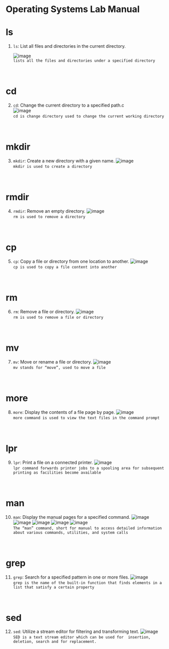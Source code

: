 # Operating Systems Lab Manual
# ls
1. `ls`: List all files and directories in the current directory.

    ![image](https://github.com/Jeevan-04/Operating_Systems_Lab_Manual/assets/142775323/a0919c79-3fec-460f-b310-083c849b7a5c)
   <br>
    `lists all the files and directories under a specified directory`
    <br><br><br>
# cd
2. `cd`: Change the current directory to a specified path.c   
    ![image](https://github.com/Jeevan-04/Operating_Systems_Lab_Manual/assets/142775323/b6c27bb0-025d-4732-9b58-90fa70a74354)
    <br>
    `cd is change directory used to change the current working directory`
    <br><br><br>

# mkdir

3. `mkdir`: Create a new directory with a given name.
      ![image](https://github.com/Jeevan-04/Operating_Systems_Lab_Manual/assets/142775323/2a588621-df20-49c1-abab-3d6e561a1d0a)
    <br>
    `mkdir is used to create a directory`
    <br><br><br>
# rmdir
4. `rmdir`: Remove an empty directory.
    ![image](https://github.com/Jeevan-04/Operating_Systems_Lab_Manual/assets/142775323/365a47e1-39dd-4e49-8105-002881ded4ae)
    <br>
    `rm is used to remove a directory`
    <br><br><br>
# cp
5. `cp`: Copy a file or directory from one location to another.
    ![image](https://github.com/Jeevan-04/Operating_Systems_Lab_Manual/assets/142775323/cff9851c-abe0-467f-a7b4-2f909ab3bcc4)
    <br>
    `cp is used to copy a file content into another`
    <br><br><br>
# rm
6. `rm`: Remove a file or directory.
    ![image](https://github.com/Jeevan-04/Operating_Systems_Lab_Manual/assets/142775323/59f74749-5d1c-4157-a35f-d98d232a5507)
    <br>
    `rm is used to remove a file or directory`
    <br><br><br>
# mv
7. `mv`: Move or rename a file or directory.
    ![image](https://github.com/Jeevan-04/Operating_Systems_Lab_Manual/assets/142775323/e2fdf18e-accc-4836-b533-0b7284a4efb6)
    <br>
    `mv stands for “move”, used to move a file`
    <br><br><br>
# more
8. `more`: Display the contents of a file page by page.
    ![image](https://github.com/Jeevan-04/Operating_Systems_Lab_Manual/assets/142775323/8f5e5eff-221a-4d22-b98a-262ae94ff4a4)
    <br>
    `more command is used to view the text files in the command prompt`
    <br><br><br>
# lpr
9. `lpr`: Print a file on a connected printer.
    ![image](https://github.com/Jeevan-04/Operating_Systems_Lab_Manual/assets/142775323/49e93f3e-203f-48b2-be73-b0f992cae908)
    <br>
    `lpr command forwards printer jobs to a spooling area for subsequent printing as facilities become available`
    <br><br><br>
# man
10. `man`: Display the manual pages for a specified command.
    ![image](https://github.com/Jeevan-04/Operating_Systems_Lab_Manual/assets/142775323/5cfc7af4-8b51-4b05-9b77-be2945519f85)
    ![image](https://github.com/Jeevan-04/Operating_Systems_Lab_Manual/assets/142775323/3e6f326c-4c0e-4acc-8c05-3800bbd1f921)
    ![image](https://github.com/Jeevan-04/Operating_Systems_Lab_Manual/assets/142775323/eaf76006-97b2-4f0d-953b-f3168e91bfd2)
    ![image](https://github.com/Jeevan-04/Operating_Systems_Lab_Manual/assets/142775323/903602f2-cf9e-4236-8443-344cc501000c)
    ![image](https://github.com/Jeevan-04/Operating_Systems_Lab_Manual/assets/142775323/40d2a814-fbc3-4a97-80e8-be303dbc6d7c)
    <br>
    `The “man” command, short for manual to access detailed information about various commands, utilities, and system calls`
    <br><br><br>
# grep
11. `grep`: Search for a specified pattern in one or more files.
    ![image](https://github.com/Jeevan-04/Operating_Systems_Lab_Manual/assets/142775323/1aad4524-4b7c-4ce3-9eda-cc5fc7839280)
    <br>
    `grep is the name of the built-in function that finds elements in a list that satisfy a certain property`
    <br><br><br>
# sed
12. `sed`: Utilize a stream editor for filtering and transforming text.
    ![image](https://github.com/Jeevan-04/Operating_Systems_Lab_Manual/assets/142775323/91e3781a-136e-4773-a440-9691ee668e7e)
    <br>
    `SED is a text stream editor which can be used for  insertion, deletion, search and for replacement.`
    <br><br><br>

